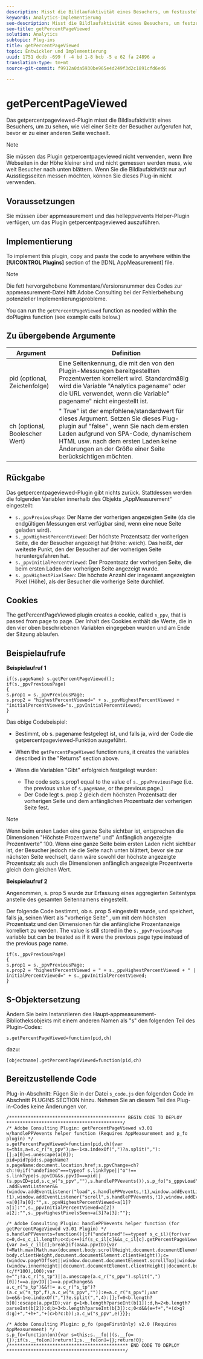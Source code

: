 ```yaml
---
description: Misst die Bildlaufaktivität eines Besuchers, um festzustellen, wie viel Prozent einer Seite der Benutzer ansieht, bevor er auf eine andere Seite wechselt. Mit diesem Plug-in können Sie ermitteln, wie viel des Inhalts die Benutzer durchschnittlich ansehen, sodass Sie die Seitenlänge und das Seitenlayout entsprechend dem Benutzerverhalten anpassen können.
keywords: Analytics-Implementierung
seo-description: Misst die Bildlaufaktivität eines Besuchers, um festzustellen, wie viel Prozent einer Seite der Benutzer ansieht, bevor er auf eine andere Seite wechselt. Mit diesem Plug-in können Sie ermitteln, wie viel des Inhalts die Benutzer durchschnittlich ansehen, sodass Sie die Seitenlänge und das Seitenlayout entsprechend dem Benutzerverhalten anpassen können.
seo-title: getPercentPageViewed
solution: Analytics
subtopic: Plug-ins
title: getPercentPageViewed
topic: Entwickler und Implementierung
uuid: 1751 dcdb -699 f -4 bd 1-8 bcb -5 e 62 fa 24896 a
translation-type: tm+mt
source-git-commit: f9912a0da5930be965e4d249f3d2c1891cfd6ed6

---
```



# getPercentPageViewed

Das getpercentpageviewed-Plugin misst die Bildlaufaktivität eines Besuchers, um zu sehen, wie viel einer Seite der Besucher aufgerufen hat, bevor er zu einer anderen Seite wechselt.

>[!NOTE]
>Sie müssen das Plugin getpercentpageviewed nicht verwenden, wenn Ihre Webseiten in der Höhe kleiner sind und nicht gemessen werden muss, wie weit Besucher nach unten blättern. Wenn Sie die Bildlaufaktivität nur auf Ausstiegsseiten messen möchten, können Sie dieses Plug-in nicht verwenden.

## Voraussetzungen

Sie müssen über appmeasurement und das helleppvevents Helper-Plugin verfügen, um das Plugin getpercentpageviewed auszuführen.

## Implementierung

To implement this plugin, copy and paste the code to anywhere within the **[!UICONTROL Plugins]** section of the [!DNL AppMeasurement] file.

>[!NOTE]
>Die fett hervorgehobene Kommentare/Versionsnummer des Codes zur appmeasurement-Datei hilft Adobe Consulting bei der Fehlerbehebung potenzieller Implementierungsprobleme.

You can run the `getPercentPageViewed` function as needed within the doPlugins function (see example calls below.)

## Zu übergebende Argumente

| Argument | Definition |
|---|---|
| pid (optional, Zeichenfolge) | Eine Seitenkennung, die mit den von den Plugin-Messungen bereitgestellten Prozentwerten korreliert wird. Standardmäßig wird die Variable "Analytics pagename" oder die URL verwendet, wenn die Variable" pagename" nicht eingestellt ist. |
| ch (optional, Boolescher Wert) | " True" ist der empfohlene/standardwert für dieses Argument. Setzen Sie dieses Plug-plugin auf "false" , wenn Sie nach dem ersten Laden aufgrund von SPA-Code, dynamischem HTML usw. nach dem ersten Laden keine Änderungen an der Größe einer Seite berücksichtigen möchten. |

## Rückgabe

Das getpercentpageviewed-Plugin gibt nichts zurück. Stattdessen werden die folgenden Variablen innerhalb des Objekts „AppMeasurement“ eingestellt:

* `s._ppvPreviousPage`: Der Name der vorherigen angezeigten Seite (da die endgültigen Messungen erst verfügbar sind, wenn eine neue Seite geladen wird).
* `s._ppvHighestPercentViewed`: Der höchste Prozentsatz der vorherigen Seite, die der Besucher angezeigt hat (Höhe: weich). Das heißt, der weiteste Punkt, den der Besucher auf der vorherigen Seite heruntergefahren hat.
* `s._ppvInitialPercentViewed`: Der Prozentsatz der vorherigen Seite, die beim ersten Laden der vorherigen Seite angezeigt wurde.
* `s._ppvHighestPixelSeen`: Die höchste Anzahl der insgesamt angezeigten Pixel (Höhe), als der Besucher die vorherige Seite durchlief.

## Cookies

The getPercentPageViewed plugin creates a cookie, called `s_ppv`, that is passed from page to page. Der Inhalt des Cookies enthält die Werte, die in den vier oben beschriebenen Variablen eingegeben wurden und am Ende der Sitzung ablaufen.

## Beispielaufrufe

**Beispielaufruf 1**

```
if(s.pageName) s.getPercentPageViewed();
if(s._ppvPreviousPage)
{
s.prop1 = s._ppvPreviousPage;
s.prop2 = "highestPercentViewed=" + s._ppvHighestPercentViewed + "initialPercentViewed="s._ppvInitialPercentViewed;
}  
```

Das obige Codebeispiel:
* Bestimmt, ob s. pagename festgelegt ist, und falls ja, wird der Code die getpercentpageviewed-Funktion ausgeführt.
* When the `getPercentPageViewed` function runs, it creates the variables described in the "Returns" section above.
* Wenn die Variablen "Gibt" erfolgreich festgelegt wurden:

   * The code sets s.prop1 equal to the value of `s._ppvPreviousPag`e (i.e. the previous value of `s.pageName`, or the previous page.)
   * Der Code legt s. prop 2 gleich dem höchsten Prozentsatz der vorherigen Seite und dem anfänglichen Prozentsatz der vorherigen Seite fest.

>[!NOTE]
>Wenn beim ersten Laden eine ganze Seite sichtbar ist, entsprechen die Dimensionen "Höchste Prozentwerte" und" Anfänglich angezeigte Prozentwerte" 100. Wenn eine ganze Seite beim ersten Laden nicht sichtbar ist, der Besucher jedoch nie die Seite nach unten blättert, bevor sie zur nächsten Seite wechselt, dann wäre sowohl der höchste angezeigte Prozentsatz als auch die Dimensionen anfänglich angezeigte Prozentwerte gleich dem gleichen Wert.

**Beispielaufruf 2**

Angenommen, s. prop 5 wurde zur Erfassung eines aggregierten Seitentyps anstelle des gesamten Seitennamens eingestellt.

Der folgende Code bestimmt, ob s. prop 5 eingestellt wurde, und speichert, falls ja, seinen Wert als "vorherige Seite" , um mit dem höchsten Prozentsatz und den Dimensionen für die anfängliche Prozentanzeige korreliert zu werden. The value is still stored in the `s._ppvPreviousPage` variable but can be treated as if it were the previous page type instead of the previous page name.

```
if(s._ppvPreviousPage)
{
s.prop1 = s._ppvPreviousPage;
s.prop2 = "highestPercentViewed = " + s._ppvHighestPercentViewed + " | initialPercentViewed=" + s._ppvInitialPercentViewed;
}  
```

## S-Objektersetzung

Ändern Sie beim Instanziieren des Haupt-appmeasurement-Bibliotheksobjekts mit einem anderen Namen als "s" den folgenden Teil des Plugin-Codes:

`s.getPercentPageViewed=function(pid,ch)`

dazu:

`[objectname].getPercentPageViewed=function(pid,ch)`

## Bereitzustellende Code

Plug-in-Abschnitt: Fügen Sie in der Datei `s_code.js` den folgenden Code im Abschnitt PLUGINS SECTION hinzu. Nehmen Sie an diesem Teil des Plug-in-Codes keine Änderungen vor.

```
/******************************************* BEGIN CODE TO DEPLOY *******************************************/ 
/* Adobe Consulting Plugin: getPercentPageViewed v3.01 w/handlePPVevents helper function (Requires AppMeasurement and p_fo plugin) */
s.getPercentPageViewed=function(pid,ch){var s=this,a=s.c_r("s_ppv");a=-1<a.indexOf(",")?a.split(","):[];a[0]=s.unescape(a[0]); 
pid=pid?pid:s.pageName?s.pageName:document.location.href;s.ppvChange=ch?ch:!0;if("undefined"===typeof s.linkType||"o"!==
s.linkType)s.ppvID&&s.ppvID===pid||(s.ppvID=pid,s.c_w("s_ppv",""),s.handlePPVevents()),s.p_fo("s_gppvLoad")&&window
.addEventListener&&(window.addEventListener("load",s.handlePPVevents,!1),window.addEventListener("click",s.handlePPVevents, !1),window.addEventListener("scroll",s.handlePPVevents,!1),window.addEventListener("resize",s.handlePPVevents,!1)),s._ppvPreviousPage
=a[0]?a[0]:"",s._ppvHighestPercentViewed=a[1]?a[1]:"",s._ppvInitialPercentViewed=a[2]?a[2]:"",s._ppvHighestPixelsSeen=a[3]?a[3]:""}; 

/* Adobe Consulting Plugin: handlePPVevents helper function (for getPercentPageViewed v3.01 Plugin) */ 
s.handlePPVevents=function(){if("undefined"!==typeof s_c_il){for(var c=0,d=s_c_il.length;c<d;c++)if(s_c_il[c]&&s_c_il[c].getPercentPageViewed){var a=s_c_il[c];break}if(a&&a.ppvID){var f=Math.max(Math.max(document.body.scrollHeight,document.documentElement.scrollHeight),Math.max(document.body.offsetHeight,document.documentElement.offsetHeight),Math.max(document.
body.clientHeight,document.documentElement.clientHeight));c=(window.pageYOffset||window.document.documentElement.scrollTop||window.document.body.scrollTop)+(window.innerHeight||document.documentElement.clientHeight||document.body.clientHeight);d=Math.min(Math.round
(c/f*100),100);var e="";!a.c_r("s_tp")||a.unescape(a.c_r("s_ppv").split(",")[0])!==a.ppvID||1==a.ppvChange&&
a.c_r("s_tp")&&f!= a.c_r("s_tp")?(a.c_w("s_tp",f),a.c_w("s_ppv","")):e=a.c_r("s_ppv");var b=e&&-1<e.indexOf(",")?e.split(",",4):[];f=0<b.length?b[0]:escape(a.ppvID);var g=1<b.length?parseInt(b[1]):d,h=2<b.length?parseInt(b[2]):d;b=3<b.length?parseInt(b[3]):c;0<d&&(e=f+","+(d>g?d:g)+","+h+","+(c>b?c:b));a.c_w("s_ppv",e)}}}; 

/* Adobe Consulting Plugin: p_fo (pageFirstOnly) v2.0 (Requires AppMeasurement) */ 
s.p_fo=function(on){var s=this;s.__fo||(s.__fo={});if(s.__fo[on])return!1;s.__fo[on]={};return!0}; 
/******************************************** END CODE TO DEPLOY ********************************************/
```
